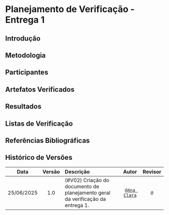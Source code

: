 # Planejamento de Verificação - Entrega 1

## Introdução


## Metodologia


## Participantes


## Artefatos Verificados


## Resultados


## Listas de Verificação


## Referências Bibliográficas


## Histórico de Versões

 Data       | Versão | Descrição                                 | Autor                                      | Revisor                                     |
| :--------: | :----: | :---------------------------------------- | :----------------------------------------: | :----------------------------------------: |
| 25/06/2025 |  1.0   | (#V02) Criação do documento de planejamento geral da verificação da entrega 1.| [`@Ana Clara`](https://github.com/anabborges)   | [`@`](https://github.com/)   |